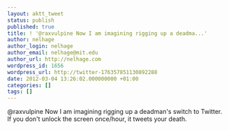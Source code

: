 ```yaml
---
layout: aktt_tweet
status: publish
published: true
title: ! '@raxvulpine Now I am imagining rigging up a deadma...'
author: nelhage
author_login: nelhage
author_email: nelhage@mit.edu
author_url: http://nelhage.com
wordpress_id: 1656
wordpress_url: http://twitter-176357851130892288
date: 2012-03-04 13:26:02.000000000 +01:00
categories: []
tags: []
---
```

@raxvulpine Now I am imagining rigging up a deadman's switch to Twitter. If you don't unlock the screen once&#47;hour, it tweets your death.
